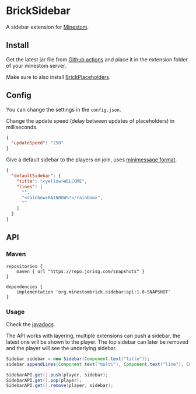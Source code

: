 # BrickSidebar

A sidebar extension for [Minestom](https://github.com/Minestom/Minestom).

## Install

Get the latest jar file from [Github actions](https://github.com/MinestomBrick/BrickWorlds/actions) 
and place it in the extension folder of your minestom server.

Make sure to also install [BrickPlaceholders](https://github.com/MinestomBrick/BrickPlaceholders).

## Config

You can change the settings in the `config.json`.

Change the update speed (delay between updates of placeholders) in milliseconds.
```json
{
  "updateSpeed": "250"
}
```

Give a default sidebar to the players on join, uses [minimessage format](https://docs.adventure.kyori.net/minimessage#format).
```json
{
  "defaultSidebar": {
    "title": "<yellow>WELCOME",
    "lines": [
      "",
      "<rainbow>RAINBOWS!</rainbow>",
      ""
    ]
  }
}
```

## API

### Maven
```
repositories {
    maven { url "https://repo.jorisg.com/snapshots" }
}

dependencies {
    implementation 'org.minestombrick.sidebar:api:1.0-SNAPSHOT'
}
```

### Usage
Check the [javadocs](https://minestombrick.github.io/BrickSidebar)

The API works with layering, multiple extensions can push a sidebar, the latest one will be shown to the player. 
The top sidebar can later be removed and the player will see the underlying sidebar.
```java
Sidebar sidebar = new Sidebar(Component.text("title"));
sidebar.appendLines(Component.text("multi"), Component.text("line"), Component.text("text!"));

SidebarAPI.get().push(player, sidebar);
SidebarAPI.get().pop(player);
SidebarAPI.get().remove(player, sidebar);
```

